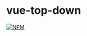 # vue-top-down

[![NPM](https://nodei.co/npm/vue-top-down.png)](https://www.npmjs.com/package/vue-top-down)